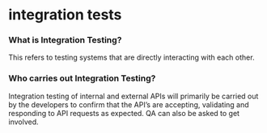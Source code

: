 # integration tests

### What is Integration Testing? <a id="IntegrationTesting-WhatisIntegrationTesting?"></a>

This refers to testing systems that are directly interacting with each other.

### Who carries out Integration Testing? <a id="IntegrationTesting-WhocarriesoutIntegrationTesting?"></a>

Integration testing of internal and external APIs will primarily be carried out by the developers to confirm that the API’s are accepting, validating and responding to API requests as expected. QA can also be asked to get involved.

